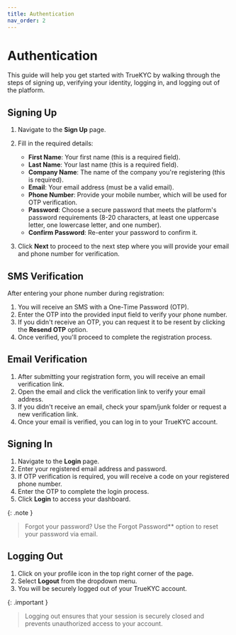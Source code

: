```yaml
---
title: Authentication
nav_order: 2
---
```


# Authentication

This guide will help you get started with TrueKYC by walking through the steps of signing up, verifying your identity, logging in, and logging out of the platform.

## Signing Up

1. Navigate to the **Sign Up** page.
2. Fill in the required details:
   - **First Name**: Your first name (this is a required field).
   - **Last Name**: Your last name (this is a required field).
   - **Company Name**: The name of the company you're registering (this is required).
   - **Email**: Your email address (must be a valid email).
   - **Phone Number**: Provide your mobile number, which will be used for OTP verification.
   - **Password**: Choose a secure password that meets the platform's password requirements (8-20 characters, at least one uppercase letter, one lowercase letter, and one number).
   - **Confirm Password**: Re-enter your password to confirm it.

3. Click **Next** to proceed to the next step where you will provide your email and phone number for verification.

## SMS Verification

After entering your phone number during registration:

1. You will receive an SMS with a One-Time Password (OTP).
2. Enter the OTP into the provided input field to verify your phone number.
3. If you didn't receive an OTP, you can request it to be resent by clicking the **Resend OTP** option.
4. Once verified, you'll proceed to complete the registration process.

## Email Verification

1. After submitting your registration form, you will receive an email verification link.
2. Open the email and click the verification link to verify your email address.
3. If you didn't receive an email, check your spam/junk folder or request a new verification link.
4. Once your email is verified, you can log in to your TrueKYC account.

## Signing In

1. Navigate to the **Login** page.
2. Enter your registered email address and password.
3. If OTP verification is required, you will receive a code on your registered phone number.
4. Enter the OTP to complete the login process.
5. Click **Login** to access your dashboard.

{: .note }
> Forgot your password? Use the Forgot Password** option to reset your password via email.

## Logging Out

1. Click on your profile icon in the top right corner of the page.
2. Select **Logout** from the dropdown menu.
3. You will be securely logged out of your TrueKYC account.

{: .important }
> Logging out ensures that your session is securely closed and prevents unauthorized access to your account.